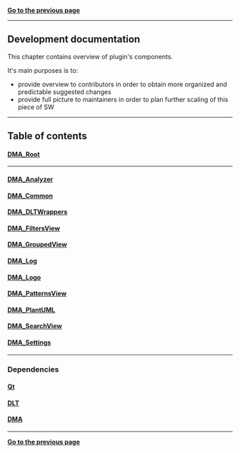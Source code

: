 [**Go to the previous page**](../../README.md)

----

## Development documentation

This chapter contains overview of plugin's components. 

It's main purposes is to:
- provide overview to contributors in order to obtain more organized and predictable suggested changes
- provide full picture to maintainers in order to plan further scaling of this piece of SW


----

## Table of contents


#### [DMA_Root](../../dltmessageanalyzerplugin/src/doc/doc.md)
----
#### [DMA_Analyzer](../../dltmessageanalyzerplugin/src/components/analyzer/doc/doc.md)
#### [DMA_Common](../../dltmessageanalyzerplugin/src/common/doc/doc.md)
#### [DMA_DLTWrappers](../../dltmessageanalyzerplugin/src/dltWrappers/doc/doc.md)
#### [DMA_FiltersView](../../dltmessageanalyzerplugin/src/filtersView/doc/doc.md)
#### [DMA_GroupedView](../../dltmessageanalyzerplugin/src/components/groupedView/doc/doc.md)
#### [DMA_Log](../../dltmessageanalyzerplugin/src/components/log/doc/doc.md)
#### [DMA_Logo](../../dltmessageanalyzerplugin/src/logo/doc/doc.md)
#### [DMA_PatternsView](../../dltmessageanalyzerplugin/src/components/patternsView/doc/doc.md)
#### [DMA_PlantUML](../../dltmessageanalyzerplugin/src/plant_uml/doc/doc.md)
#### [DMA_SearchView](../../dltmessageanalyzerplugin/src/components/searchView/doc/doc.md)
#### [DMA_Settings](../../dltmessageanalyzerplugin/src/settings/doc/doc.md)
----

### Dependencies

#### [Qt](./qt.md)
#### [DLT](./dlt.md)
#### [DMA](./dma.md)

----

[**Go to the previous page**](../../README.md)